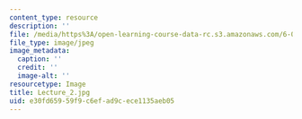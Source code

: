 ```yaml
---
content_type: resource
description: ''
file: /media/https%3A/open-learning-course-data-rc.s3.amazonaws.com/6-041sc-probabilistic-systems-analysis-and-applied-probability-fall-2013/e30fd65959f9c6efad9cece1135aeb05_Lecture_2.jpg
file_type: image/jpeg
image_metadata:
  caption: ''
  credit: ''
  image-alt: ''
resourcetype: Image
title: Lecture_2.jpg
uid: e30fd659-59f9-c6ef-ad9c-ece1135aeb05
---
```

